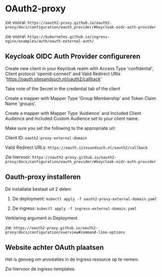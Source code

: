 # OAuth2-proxy

zie vooral: `https://oauth2-proxy.github.io/oauth2-proxy/docs/configuration/oauth_provider/#keycloak-oidc-auth-provider`

zie vooral: `https://kubernetes.github.io/ingress-nginx/examples/auth/oauth-external-auth/`

## Keycloak OIDC Auth Provider configureren

Create new client in your Keycloak realm with Access Type 'confidental', Client protocol 'openid-connect' and Valid Redirect URIs 'https://oauth.sitesandsuch.nl/oauth2/callback'

Take note of the Secret in the credential tab of the client

Create a mapper with Mapper Type 'Group Membership' and Token Claim Name 'groups'.

Create a mapper with Mapper Type 'Audience' and Included Client Audience and Included Custom Audience set to your client name.

Make sure you set the following to the appropriate url:

Client ID: `oauth2-proxy-external-domain`

Valid Redirect URLs: `https://oauth.sitesandsuch.nl/oauth2/callback`

Zie hiervoor: `https://oauth2-proxy.github.io/oauth2-proxy/docs/configuration/oauth_provider/#keycloak-oidc-auth-provider`

## Oauth-proxy installeren

De installatie bestaat uit 2 delen:
1. De deployment: `kubectl apply -f oauth2-proxy-external-domain.yaml`

2. De ingress: `kubectl apply -f ingress-external-domain.yaml`

Verklaring argument in Deployment

zie: `https://oauth2-proxy.github.io/oauth2-proxy/docs/configuration/overview#command-line-options`

## Website achter OAuth plaatsen

Het is genoeg om annotaties in de Ingress resource op te nemen:

Zie hiervoor de ingress-templates.

